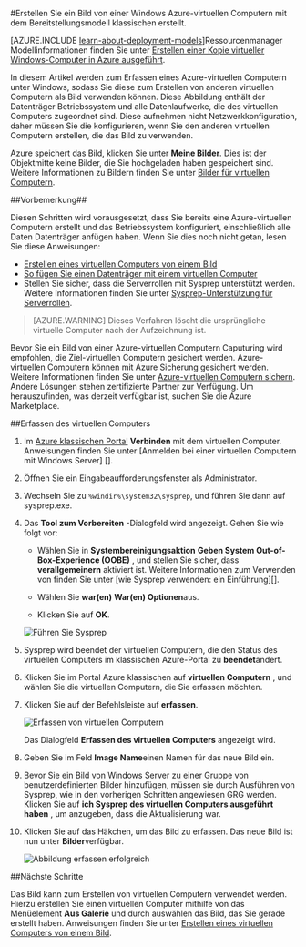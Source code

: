 <properties
    pageTitle="Erstellen Sie ein Bild von einer Azure Windows virtueller Computer | Microsoft Azure"
    description="Erstellen Sie ein Bild von einer Windows Azure-virtuellen Computern mit dem Bereitstellungsmodell klassischen erstellt."
    services="virtual-machines-windows"
    documentationCenter=""
    authors="cynthn"
    manager="timlt"
    editor="tysonn"
    tags="azure-service-management"/>

<tags
    ms.service="virtual-machines-windows"
    ms.workload="infrastructure-services"
    ms.tgt_pltfrm="vm-windows"
    ms.devlang="na"
    ms.topic="article"
    ms.date="09/27/2016"
    ms.author="cynthn"/>

#<a name="capture-an-image-of-an-azure-windows-virtual-machine-created-with-the-classic-deployment-model"></a>Erstellen Sie ein Bild von einer Windows Azure-virtuellen Computern mit dem Bereitstellungsmodell klassischen erstellt.

[AZURE.INCLUDE [learn-about-deployment-models](../../includes/learn-about-deployment-models-classic-include.md)]Ressourcenmanager Modellinformationen finden Sie unter [Erstellen einer Kopie virtueller Windows-Computer in Azure ausgeführt](virtual-machines-windows-vhd-copy.md).


In diesem Artikel werden zum Erfassen eines Azure-virtuellen Computern unter Windows, sodass Sie diese zum Erstellen von anderen virtuellen Computern als Bild verwenden können. Diese Abbildung enthält der Datenträger Betriebssystem und alle Datenlaufwerke, die des virtuellen Computers zugeordnet sind. Diese aufnehmen nicht Netzwerkkonfiguration, daher müssen Sie die konfigurieren, wenn Sie den anderen virtuellen Computern erstellen, die das Bild zu verwenden.

Azure speichert das Bild, klicken Sie unter **Meine Bilder**. Dies ist der Objektmitte keine Bilder, die Sie hochgeladen haben gespeichert sind. Weitere Informationen zu Bildern finden Sie unter [Bilder für virtuellen Computern](virtual-machines-linux-classic-about-images.md).

##<a name="before-you-begin"></a>Vorbemerkung##

Diesen Schritten wird vorausgesetzt, dass Sie bereits eine Azure-virtuellen Computern erstellt und das Betriebssystem konfiguriert, einschließlich alle Daten Datenträger anfügen haben. Wenn Sie dies noch nicht getan, lesen Sie diese Anweisungen:

- [Erstellen eines virtuellen Computers von einem Bild](virtual-machines-windows-classic-createportal.md)
- [So fügen Sie einen Datenträger mit einem virtuellen Computer](virtual-machines-windows-classic-attach-disk.md)
- Stellen Sie sicher, dass die Serverrollen mit Sysprep unterstützt werden. Weitere Informationen finden Sie unter [Sysprep-Unterstützung für Serverrollen](https://msdn.microsoft.com/windows/hardware/commercialize/manufacture/desktop/sysprep-support-for-server-roles).

> [AZURE.WARNING] Dieses Verfahren löscht die ursprüngliche virtuelle Computer nach der Aufzeichnung ist. 

Bevor Sie ein Bild von einer Azure-virtuellen Computern Caputuring wird empfohlen, die Ziel-virtuellen Computern gesichert werden. Azure-virtuellen Computern können mit Azure Sicherung gesichert werden. Weitere Informationen finden Sie unter [Azure-virtuellen Computern sichern](../backup/backup-azure-vms.md). Andere Lösungen stehen zertifizierte Partner zur Verfügung. Um herauszufinden, was derzeit verfügbar ist, suchen Sie die Azure Marketplace.


##<a name="capture-the-virtual-machine"></a>Erfassen des virtuellen Computers

1. Im [Azure klassischen Portal](http://manage.windowsazure.com) **Verbinden** mit dem virtuellen Computer. Anweisungen finden Sie unter [Anmelden bei einer virtuellen Computern mit Windows Server] [].

2.  Öffnen Sie ein Eingabeaufforderungsfenster als Administrator.

3.  Wechseln Sie zu `%windir%\system32\sysprep`, und führen Sie dann auf sysprep.exe.

4.  Das **Tool zum Vorbereiten** -Dialogfeld wird angezeigt. Gehen Sie wie folgt vor:

    - Wählen Sie in **Systembereinigungsaktion** **Geben System Out-of-Box-Experience (OOBE)** , und stellen Sie sicher, dass **verallgemeinern** aktiviert ist. Weitere Informationen zum Verwenden von finden Sie unter [wie Sysprep verwenden: ein Einführung][].

    - Wählen Sie **war(en)** **War(en) Optionen**aus.

    - Klicken Sie auf **OK**.

    ![Führen Sie Sysprep](./media/virtual-machines-windows-classic-capture-image/SysprepGeneral.png)

7.  Sysprep wird beendet der virtuellen Computern, die den Status des virtuellen Computers im klassischen Azure-Portal zu **beendet**ändert.

8.  Klicken Sie im Portal Azure klassischen auf **virtuellen Computern** , und wählen Sie die virtuellen Computern, die Sie erfassen möchten.

9.  Klicken Sie auf der Befehlsleiste auf **erfassen**.

    ![Erfassen von virtuellen Computern](./media/virtual-machines-windows-classic-capture-image/CaptureVM.png)

    Das Dialogfeld **Erfassen des virtuellen Computers** angezeigt wird.

10. Geben Sie im Feld **Image Name**einen Namen für das neue Bild ein.

11. Bevor Sie ein Bild von Windows Server zu einer Gruppe von benutzerdefinierten Bilder hinzufügen, müssen sie durch Ausführen von Sysprep, wie in den vorherigen Schritten angewiesen GRG werden. Klicken Sie auf **ich Sysprep des virtuellen Computers ausgeführt haben** , um anzugeben, dass die Aktualisierung war.

12. Klicken Sie auf das Häkchen, um das Bild zu erfassen. Das neue Bild ist nun unter **Bilder**verfügbar.

    ![Abbildung erfassen erfolgreich](./media/virtual-machines-windows-classic-capture-image/VMCapturedImageAvailable.png)

##<a name="next-steps"></a>Nächste Schritte

Das Bild kann zum Erstellen von virtuellen Computern verwendet werden. Hierzu erstellen Sie einen virtuellen Computer mithilfe von das Menüelement **Aus Galerie** und durch auswählen das Bild, das Sie gerade erstellt haben. Anweisungen finden Sie unter [Erstellen eines virtuellen Computers von einem Bild](virtual-machines-windows-classic-createportal.md).



[Anmelden bei einer virtuellen Computern unter Windows Server]: virtual-machines-windows-classic-connect-logon.md
[Verwendung von Sysprep: eine Einführung]: http://technet.microsoft.com/library/bb457073.aspx
[Run Sysprep.exe]: ./media/virtual-machines-capture-image-windows-server/SysprepCommand.png
[Enter Sysprep.exe options]: ./media/virtual-machines-windows-classic-capture-image/SysprepGeneral.png
[The virtual machine is stopped]: ./media/virtual-machines-capture-image-windows-server/SysprepStopped.png
[Capture an image of the virtual machine]: ./media/virtual-machines-windows-classic-capture-image/CaptureVM.png
[Enter the image name]: ./media/virtual-machines-capture-image-windows-server/Capture.png
[Image capture successful]: ./media/virtual-machines-capture-image-windows-server/CaptureSuccess.png
[Use the captured image]: ./media/virtual-machines-capture-image-windows-server/MyImagesWindows.png
